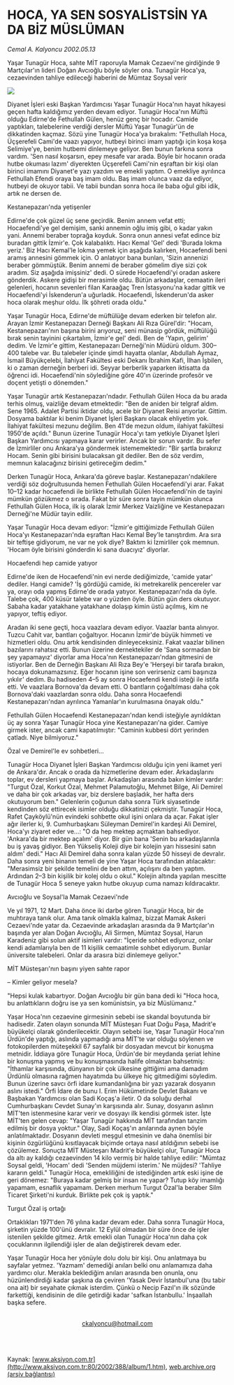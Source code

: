 # HOCA, YA SEN SOSYALİSTSİN YA DA BİZ MÜSLÜMAN

*Cemal A. Kalyoncu 2002.05.13*

<div>
 <p class="spot">
  Yaşar Tunagür Hoca, sahte MİT raporuyla Mamak Cezaevi'ne  girdiğinde 9 Martçılar'ın  lideri Doğan Avcıoğlu böyle söyler ona. Tunagür Hoca'ya, cezaevinden tahliye edileceği haberini de Mümtaz Soysal verir
 </p>
 <p class="metin">
 </p>
 <img border="0" src="/web/20020527030451im_/http://www.aksiyon.com.tr/2002/388/resimler/hoca.jpg"/>
 <p class="metin">
  Diyanet İşleri eski Başkan Yardımcısı Yaşar Tunagür Hoca'nın hayat hikayesi geçen hafta kaldığımız yerden devam ediyor. Tunagür Hoca'nın Müftü olduğu Edirne'de Fethullah Gülen, henüz genç bir hocadır. Camide yaptıkları, talebelerine verdiği dersler Müftü Yaşar Tunagür'ün de dikkatinden kaçmaz. Sözü yine Tunagür Hoca'ya bırakalım: "Fethullah Hoca, Üçşerefeli Cami'de vaazı yapıyor, hutbeyi birinci imam yaptığı için koşa koşa Selimiye'ye, benim hutbemi dinlemeye geliyor. Ben bunun farkına sonra vardım. 'Sen nasıl koşarsın, epey mesafe var arada. Böyle bir hocanın orada hutbe okuması lazım' diyerekten Üçşerefeli Cami'nin eşraftan bir kişi olan birinci imamını Diyanet'e yazı yazdım ve emekli yaptım. O emekliye ayrılınca Fethullah Efendi oraya baş imam oldu. Baş imam olunca vaaz da ediyor, hutbeyi de okuyor tabii. Ve tabii bundan sonra hoca ile baba oğul gibi idik, artık ne dersen de.
 </p>
 <p class="arabaslik">
  Kestanepazarı'nda yetişenler
 </p>
 <p class="metin">
  Edirne'de çok güzel üç sene geçirdik. Benim annem vefat etti; Hocaefendi'ye gel demişim, sanki annemin oğlu imiş gibi, o kadar yakın yani. Annemi beraber toprağa koyduk. Sonra onun annesi vefat edince biz buradan gittik İzmir'e. Çok kalabalıktı. Hacı Kemal 'Gel' dedi 'Burada lokma yeriz.' Biz Hacı Kemal'le lokma yemek için aşağıda kalırken, Hocaefendi beni aramış annesini gömmek için. O anlatıyor bana bunları, 'Sizin annenizi beraber gömmüştük. Benim annemi de beraber gömelim diye sizi çok aradım. Siz aşağıda imişsiniz' dedi. O sürede Hocaefendi'yi oradan askere gönderdik. Askere gidişi bir merasimle oldu. Bütün arkadaşlar, cemaatin ileri gelenleri, hocanın sevenleri filan Karaağaç Tren İstasyonu'na kadar gittik ve Hocaefendi'yi İskenderun'a uğurladık. Hocaefendi, İskenderun'da asker hoca olarak meşhur oldu. İlk şöhreti orada oldu."
 </p>
 <p class="metin">
  Yaşar Tunagür Hoca, Edirne'de müftülüğe devam ederken bir telefon alır. Arayan İzmir Kestanepazarı Derneği Başkanı Ali Rıza Gürel'dir: "Hocam, Kestanepazarı'nın başına birini arıyoruz, seni münasip gördük, müftülüğü bırak senin tayinini çıkartalım, İzmir'e gel' dedi. Ben de 'Yapın, gelirim' dedim. Ve İzmir'e gittim, Kestanepazarı Derneği'nin Müdürü oldum. 300–400 talebe var. Bu talebeler içinde şimdi hayatta olanlar, Abdullah Aymaz, İsmail Büyükçelebi, İlahiyat Fakültesi eski Dekanı İbrahim Kafi, İlhan İşbilen, ki o zaman derneğin berberi idi. Seyyar berberlik yaparken iktisatta da öğrenci idi. Hocaefendi'nin söylediğine göre 40'ın üzerinde profesör ve doçent yetişti o dönemden."
 </p>
 <p class="metin">
  Yaşar Tunagür artık Kestanepazarı'ndadır. Fethullah Gülen Hoca da bu arada terhis olmuş, vaizliğe devam etmektedir: "Ben de aniden bir telgraf aldım. Sene 1965. Adalet Partisi iktidar oldu, acele bir Diyanet Reisi arıyorlar. Gittim. Dosyama baktılar ki benim Diyanet İşleri Başkanı olacak ehliyetim yok. İlahiyat fakültesi mezunu değilim. Ben 41'de mezun oldum, ilahiyat fakültesi 1950'de açıldı." Bunun üzerine Tunagür Hoca'yı tam yetkiyle Diyanet İşleri Başkan Yardımcısı yapmaya karar verirler. Ancak bir sorun vardır. Bu sefer de İzmirliler onu Ankara'ya göndermek istememektedir: "Bir şartla bırakırız Hocam. Senin gibi birisini bulacaksan git dediler. Ben de söz verdim, memnun kalacağınız birisini getireceğim dedim."
 </p>
 <p class="metin">
  Derken Tunagür Hoca, Ankara'da göreve başlar. Kestanepazarı'ndakilere verdiği söz doğrultusunda hemen Fethullah Gülen Hocaefendi'yi arar. Fakat 10–12 kadar hocaefendi ile birlikte Fethullah Gülen Hocaefendi'nin de tayini mümkün gözükmez o sırada. Fakat bir süre sonra tayin mümkün olunca Fethullah Gülen Hoca, ilk iş olarak İzmir Merkez Vaizliğine ve Kestanepazarı Derneği'ne Müdür tayin edilir.
 </p>
 <p class="metin">
  Yaşar Tunagür Hoca devam ediyor: "İzmir'e gittiğimizde Fethullah Gülen Hoca'yı Kestanepazarı'nda eşraftan Hacı Kemal Bey'le tanıştırdım. Ara sıra bir teftişe gidiyorum, ne var ne yok diye? Baktım ki İzmirliler çok memnun. 'Hocam öyle birisini gönderdin ki sana duacıyız' diyorlar.
 </p>
 <p class="arabaslik">
  Hocaefendi hep camide yatıyor
 </p>
 <p class="metin">
  Edirne'de iken de Hocaefendi'nin evi nerde dediğimizde, 'camide yatar' dediler. Hangi camide? 'İş gördüğü camide, iki metrekarelik pencereler var ya, orayı oda yapmış Edirne'de orada yatıyor. Kestanepazarı'nda da öyle. Talebe çok, 400 küsür talebe var o yüzden öyle. Bütün gün ders okutuyor. Sabaha kadar yatakhane yatakhane dolaşıp kimin üstü açılmış, kim ne yapıyor, teftiş ediyor.
 </p>
 <p class="metin">
  Aradan iki sene geçti, hoca vaazlara devam ediyor. Vaazlar banta alınıyor. Tuzcu Cahit var, bantları çoğaltıyor. Hocanın İzmir'de büyük himmeti ve hizmetleri oldu. Onu artık kendisinden dinleyeceksiniz. Fakat vaazlar bilinen bazılarını rahatsız etti. Bunun üzerine dernektekiler de 'Sana sormadan bir şey yapamayız' diyorlar ama Hoca'nın Kestanepazarı'ndan gitmesini de istiyorlar. Ben de Derneğin Başkanı Ali Rıza Bey'e 'Herşeyi bir tarafa bırakın, hocaya dokunamazsınız. Eğer hocanın işine son verirseniz cami başınıza yıkılır' dedim. Bu hadiseden 4–5 ay sonra Hocaefendi kendi isteği ile istifa etti. Ve vaazlara Bornova'da devam etti. O bantların çoğaltılması daha çok Bornova'daki vaazlardan sonra oldu. Daha sonra Hocaefendi Kestanepazarı'ndan ayrılınca Yamanlar'ın kurulmasına önayak oldu."
 </p>
 <p class="metin">
  Fethullah Gülen Hocaefendi Kestanepazarı'ndan kendi isteğiyle ayrıldıktan üç ay sonra Yaşar Tunagür Hoca yine Kestanepazarı'na gider. Camiye girmek ister, ancak cami kapatılmıştır: "Caminin kubbesi dört yerinden çatladı. Niye bilmiyoruz."
 </p>
 <p class="arabaslik">
  Özal ve Demirel'le ev sohbetleri...
 </p>
 <p class="metin">
  Tunagür Hoca Diyanet İşleri Başkan Yardımcısı olduğu için yeni ikamet yeri de Ankara'dır. Ancak o orada da hizmetlerine devam eder. Arkadaşlarını toplar, ev dersleri yapmaya başlar. Arkadaşları arasında bakın kimler vardır: "Turgut Özal, Korkut Özal, Mehmet Palamutoğlu, Mehmet Bilge, Ali Demirel ve daha bir çok arkadaş var, biz derslere başladık, her hafta ders okutuyorum ben." Gelenlerin çoğunun daha sonra Türk siyasetinde kendinden söz ettirecek isimler olduğu dikkatinizi çekmiştir. Tunagür Hoca, Rafet Çayköylü'nün evindeki sohbette okul işini onlara da açar. Fakat işler ağır ilerler ki, 9. Cumhurbaşkanı Süleyman Demirel'in kardeşi Ali Demirel, Hoca'yı ziyaret eder ve...: "O da hep mektep açmaktan bahsediyor. 'Ankara'da bir mektep açalım' diyor. Bir gün bana 'Senin bu arkadaşlarınla bu iş yavaş gidiyor. Ben Yükseliş Koleji diye bir kolejin yarı hissesini satın aldım' dedi." Hacı Ali Demirel daha sonra kalan yüzde 50 hisseyi de devralır. Daha sonra yeni binanın temeli de yine Yaşar Hoca tarafından atılacaktır: "Merasimsiz bir şekilde temelini de ben attım, açılışını da ben yaptım. Ardından 2–3 bin kişilik bir kolej oldu o okul." Kolejin altında yapılan mescitte de Tunagür Hoca 5 seneye yakın hutbe okuyup cuma namazı kıldıracaktır.
 </p>
 <p class="arabaslik">
  Avcıoğlu ve Soysal'la Mamak Cezaevi'nde
 </p>
 <p class="metin">
  Ve yıl 1971, 12 Mart. Daha önce iki darbe gören Tunagür Hoca, bir de muhtıraya tanık olur. Ama tanık olmakla kalmaz, bizzat Mamak Askeri Cezaevi'nde yatar da. Cezaevinde arkadaşları arasında da 9 Martçılar'ın başında yer alan Doğan Avcıoğlu, Ali Sirmen, Mümtaz Soysal, Harun Karadeniz gibi solun aktif isimleri vardır: "İçeride sohbet ediyoruz, onlar kendi adamlarıyla ben de 11 kişilik cemaatimle sohbet ediyorum. Bunlar üniversite talebeleri. Onlar da arasıra bizi dinlemeye geliyor."
 </p>
 <p class="arabaslik">
  MİT Müsteşarı'nın başını yiyen sahte rapor
 </p>
 <p class="arabaslik">
  – Kimler geliyor mesela?
 </p>
 <p class="metin">
  "Hepsi kulak kabartıyor. Doğan Avcıoğlu bir gün bana dedi ki "Hoca hoca, bu anlattıkların doğru ise ya sen komünistsin, ya biz Müslümanız."
 </p>
 <p class="metin">
  Yaşar Hoca'nın cezaevine girmesinin sebebi ise skandal boyutunda bir hadisedir. Zaten olayın sonunda MİT Müsteşarı Fuat Doğu Paşa, Madrit'e büyükelçi olarak gönderilecektir. Olayın sebebi ise, Yaşar Tunagür Hoca'nın Ürdün'de yaptığı, aslında yapmadığı ama MİT'te var olduğu söylenen ve fotokopilerden müteşekkil 67 sayfalık bir dosyadan mevcut bir konuşma metnidir. İddiaya göre Tunagür Hoca, Ürdün'de bir meydanda şeriat lehine bir konuşma yapmış ve bu konuşmasında halife olmaktan bahsetmiş: "İthamlar karşısında, dünyanın bir çok ülkesine gittiğimi ama damadım Ürdünlü olmasına rağmen hayatımda bu ülkeye hiç gitmediğimi söyledim. Bunun üzerine savcı örfi idare kumandanlığına bir yazı yazarak dosyanın aslını istedi." Örfi İdare de bunu I. Erim Hükümetinde Devlet Bakanı ve Başbakan Yardımcısı olan Sadi Koçaş'a iletir. O da soluğu derhal Cumhurbaşkanı Cevdet Sunay'ın karşısında alır. Sunay, dosyanın aslının MİT'ten istenmesine karar verir ve dosyayı ilk kendisi görmek ister. İşte MİT'ten gelen cevap: "Yaşar Tunagür hakkında MİT tarafından tanzim edilmiş bir dosya yoktur." Olay, Sadi Koçaş'ın anılarında aynen böyle anlatılmaktadır. Dosyanın devleti meşgul etmesinin ve daha önemlisi bir kişinin özgürlüğünü kısıtlayacak biçimde ortaya nasıl atıldığının sebebi ise çözülemez. Sonuçta MİT Müsteşarı Madrit'e büyükelçi olur, Tunagür Hoca da altı ay kaldığı cezaevinden 14 kilo vermiş bir halde tahliye edilir: "Mümtaz Soysal geldi, 'Hocam' dedi 'Senden müjdemi isterim.' Ne müjdesi? 'Tahliye kararın geldi." Tunagür Hoca, emekliliğini de istediğinden artık eski işine de geri dönemez: "Buraya kadar gelmiş bir insan ne yapar? Tutup köy imamlığı yapamam, esnaflık yapamam. Derken merhum Turgut Özal'la beraber Silm Ticaret Şirketi'ni kurduk. Birlikte pek çok iş yaptık."
 </p>
 <p class="arabaslik">
  Turgut Özal iş ortağı
 </p>
 <p class="metin">
  Ortaklıkları 1971'den 76 yılına kadar devam eder. Daha sonra Tunagür Hoca, şirketin yüzde 100'ünü devralır. 12 Eylül olmadan bir süre önce de işler istenilen şekilde gitmez. Artık emekli olan Tunagür Hoca'nın daha çok çocuklarının ilgilendiği işler de alan değiştirerek devam eder.
 </p>
 <p class="metin">
  Yaşar Tunagür Hoca her yönüyle dolu dolu bir kişi. Onu anlatmaya bu sayfalar yetmez. 'Yazmam' demediği anıları belki onu anlamamıza daha yardımcı olur. Merakla beklediğim anıları arasında ben onunla, onu hüzünlendirdiği kadar şaşkına da çeviren 'Yasak Devir İstanbul'una (bu tabir ona ait) bir seyahate çıkmak isterdim. Çünkü o Necip Fazıl'ın ilk sözünde farkettiği, kendisinin de dile getirdiği kadar 'safkan İstanbullu.' İnşaallah başka sefere.
 </p>
 <br/>
 <center>
  <a class="anaorta" href="http://web.archive.org/web/20020527030451/mailto:ckalyoncu@hotmail.com">
   ckalyoncu@hotmail.com
  </a>
 </center>
 <br/>
 <br/>
 <br/>
</div>

Kaynak: [www.aksiyon.com.tr](http://www.aksiyon.com.tr:80/2002/388/album/1.htm), [web.archive.org (arşiv bağlantısı)](http://web.archive.org/web/20020527030451/http://www.aksiyon.com.tr:80/2002/388/album/1.htm)
